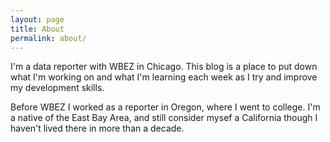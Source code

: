 ```yaml
---
layout: page
title: About
permalink: about/
---
```


I'm a data reporter with WBEZ in Chicago. This blog is a place to put down what I'm working on and what I'm learning each week as I try and improve my development skills.

Before WBEZ I worked as a reporter in Oregon, where I went to college. I'm a native of the East Bay Area, and still consider mysef a California though I haven't lived there in more than a decade.